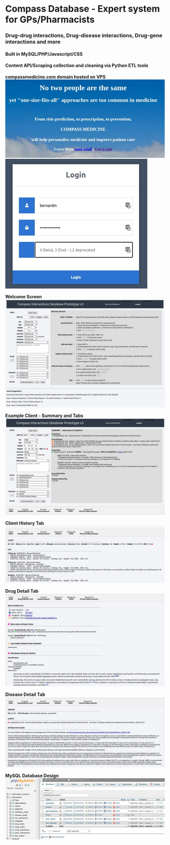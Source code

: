 # Compass Database - Expert system for GPs/Pharmacists
### Drug-drug interactions, Drug-disease interactions, Drug-gene interactions and more
#### Built in MySQL/PHP/Javascript/CSS
#### Content API/Scraping collection and cleaning via Python ETL tools

<b>compassmedicine.com domain hosted on VPS</b>
![Website](/Screenshots/01.jpg)
![Secure Login](/Screenshots/02.jpg)

<b>Welcome Screen</b>
![Welcome Screen](/Screenshots/03.jpg)

<b>Example Client - Summary and Tabs</b>
![Example Client](/Screenshots/04.jpg)

<b>Client History Tab</b>
![Client History](/Screenshots/05.jpg)

<b>Drug Detail Tab</b>
![Drug Detail Tab](/Screenshots/06.jpg)

<b>Disease Detail Tab</b>
![Disease Detail Tab](/Screenshots/07.jpg)

<b>MySQL Database Design</b>
![MySQL Database Design](/Screenshots/10.jpg)


